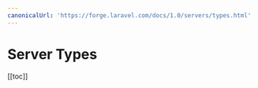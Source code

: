 ```yaml
---
canonicalUrl: 'https://forge.laravel.com/docs/1.0/servers/types.html'
---
```

# Server Types

[[toc]]